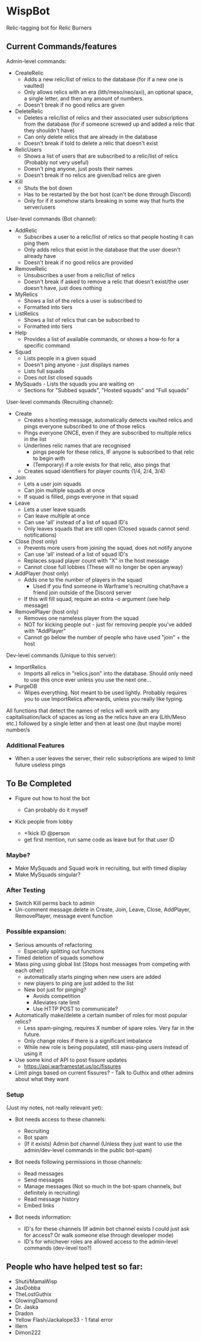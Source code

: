 # WispBot
Relic-tagging bot for Relic Burners


## Current Commands/features
Admin-level commands:
* CreateRelic
    * Adds a new relic/list of relics to the database (for if a new one is vaulted)
    * Only allows relics with an era (lith/meso/neo/axi), an optional space, a single letter, and then any amount of numbers. 
    * Doesn't break if no good relics are given
* DeleteRelic
    * Deletes a relic/list of relics and their associated user subscriptions from the database (for if someone screwed up and added a relic that they shouldn't have)
    * Can only delete relics that are already in the database
    * Doesn't break if told to delete a relic that doesn't exist
* RelicUsers
    * Shows a list of users that are subscribed to a relic/list of relics (Probably not very useful)
    * Doesn't ping anyone, just posts their names
    * Doesn't break if no relics are given/bad relics are given
* Kill
    * Shuts the bot down
    * Has to be restarted by the bot host (can't be done through Discord)
    * Only for if it somehow starts breaking in some way that hurts the server/users

User-level commands (Bot channel):
* AddRelic
    * Subscribes a user to a relic/list of relics so that people hosting it can ping them
    * Only adds relics that exist in the database that the user doesn't already have
    * Doesn't break if no good relics are provided
* RemoveRelic
    * Unsubscribes a user from a relic/list of relics
    * Doesn't break if asked to remove a relic that doesn't exist/the user doesn't have, just does nothing
* MyRelics
    * Shows a list of the relics a user is subscribed to
    * Formatted into tiers
* ListRelics
    * Shows a list of relics that can be subscribed to
    * Formatted into tiers
* Help
    * Provides a list of available commands, or shows a how-to for a specific command
* Squad
    * Lists people in a given squad
    * Doesn't ping anyone - just displays names
    * Lists full squads
    * Does not list closed squads
* MySquads - Lists the squads you are waiting on
    * Sections for "Subbed squads", "Hosted squads" and "Full squads" 

User-level commands (Recruiting channel):
* Create
    * Creates a hosting message, automatically detects vaulted relics and pings everyone subscribed to one of those relics
    * Pings everyone ONCE, even if they are subscribed to multiple relics in the list
    * Underlines relic names that are recognised
        * pings people for these relics, IF anyone is subscribed to that relic to begin with
        * (Temporary) if a role exists for that relic, also pings that
    * Creates squad identifiers for player counts (1/4, 2/4, 3/4)
* Join
    * Lets a user join squads
    * Can join multiple squads at once
    * If squad is filled, pings everyone in that squad
* Leave
    * Lets a user leave squads
    * Can leave multiple at once
    * Can use 'all' instead of a list of squad ID's
    * Only leaves squads that are still open (Closed squads cannot send notifications)
* Close (host only) 
    * Prevents more users from joining the squad, does not notify anyone
    * Can use 'all' instead of a list of squad ID's
    * Replaces squad player count with "X" in the host message
    * Cannot close full lobbies (These will no longer be open anyway)
* AddPlayer (host only)
    * Adds one to the number of players in the squad
        * Used if you find someone in Warframe's recruiting chat/have a friend join outside of the Discord server
    * If this will fill squad, require an extra -o argument (see help message)
* RemovePlayer (host only)
    * Removes one nameless player from the squad
    * NOT for kicking people out - just for removing people you've added with "AddPlayer"
    * Cannot go below the number of people who have used "join" + the host

Dev-level commands (Unique to this server):
* ImportRelics
    * Imports all relics in "relics.json" into the database. Should only need to use this once ever unless you use the next one...
* PurgeDB
    * Wipes everything. Not meant to be used lightly. Probably requires you to use ImportRelics afterwards, unless you really like typing. 


All functions that detect the names of relics will work with any capitalisation/lack of spaces 
as long as the relics have an era (Lith/Meso etc.) followed by a single letter and then at least one (but maybe more) number/s

### Additional Features
* When a user leaves the server, their relic subscriptions are wiped to limit future useless pings

## To Be Completed
* Figure out how to host the bot
    * Can probably do it myself

* Kick people from lobby
    * +!kick ID @person
    * get first mention, run same code as leave but for that user ID

### Maybe? 
* Make MySquads and Squad work in recruiting, but with timed display
* Make MySquads singular?

### After Testing
* Switch Kill perms back to admin
* Un-comment message.delete in Create, Join, Leave, Close, AddPlayer, RemovePlayer, message event function

### Possible expansion:
* Serious amounts of refactoring
    * Especially splitting out functions
* Timed deletion of squads somehow
* Mass ping using global list (Stops host messages from competing with each other)
    * automatically starts pinging when new users are added
    * new players to ping are just added to the list
    * New bot just for pinging?
        * Avoids competition
        * Alleviates rate limit
        * Use HTTP POST to communicate?
* Automatically make/delete a certain number of roles for most popular relics?
    * Less spam-pinging, requires X number of spare roles. Very far in the future. 
    * Only change roles if there is a significant imbalance
    * While new role is being populated, still mass-ping users instead of using it
* Use some kind of API to post fissure updates
    * https://api.warframestat.us/pc/fissures
* Limit pings based on current fissures? - Talk to Guthix and other admins about what they want

### Setup 
(Just my notes, not really relevant yet):
* Bot needs access to these channels:
    * Recruiting
    * Bot spam
    * (If it exists) Admin bot channel (Unless they just want to use the admin/dev-level commands in the public bot-spam)

* Bot needs following permissions in those channels:
    * Read messages
    * Send messages
    * Manage messages (Not so much in the bot-spam channels, but definitely in recruiting)
    * Read message history
    * Embed links

* Bot needs information: 
    * ID's for these channels (If admin bot channel exists I could just ask for access? Or walk someone else through developer mode)
    * ID's for whichever roles are allowed access to the admin-level commands (dev-level too?)


## People who have helped test so far: 
* Shuti/MamaWisp
* JaxDobba
* TheLostGuthix
* GlowingDiamond
* Dr. Jaska
* Dradon
* Yellow Flash/Jackalope33 - 1 fatal error
* Illern
* Dimon222

